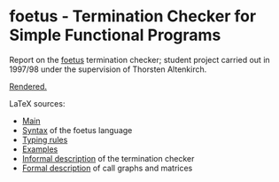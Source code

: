 # foetus - Termination Checker for Simple Functional Programs

Report on the [foetus](https://github.com/andreasabel/foetus) termination checker;
student project carried out in 1997/98 under the supervision of Thorsten Altenkirch.

[Rendered.](https://andreasabel.github.io/foetus-report/)

LaTeX sources:

- [Main](foetus.tex)
- [Syntax](syntax.tex) of the foetus language
- [Typing rules](language.tex)
- [Examples](examples.tex)
- [Informal description](analyse.tex) of the termination checker
- [Formal description](formal.tex) of call graphs and matrices
